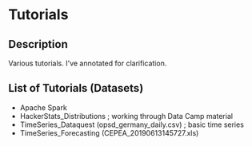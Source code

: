 # Tutorials

## Description

Various tutorials. I've annotated for clarification.


## List of Tutorials (Datasets)
* Apache Spark
* HackerStats_Distributions ; working through Data Camp material
* TimeSeries_Dataquest (opsd_germany_daily.csv) ; basic time series
* TimeSeries_Forecasting (CEPEA_20190613145727.xls)
